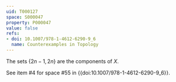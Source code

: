 ```yaml
---
uid: T000127
space: S000047
property: P000047
value: false
refs:
- doi: 10.1007/978-1-4612-6290-9_6
  name: Counterexamples in Topology
---
```


The sets $\{2n-1,2n\}$ are the components of $X$.

See item #4 for space #55 in {{doi:10.1007/978-1-4612-6290-9_6}}.
